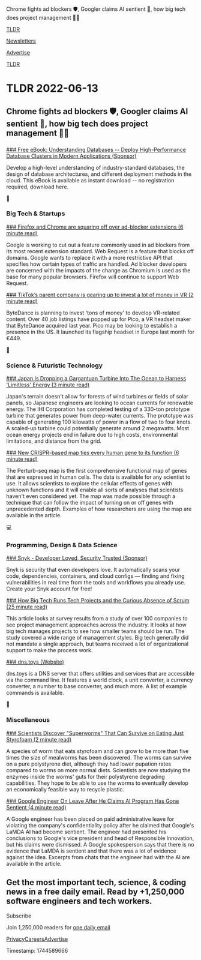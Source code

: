 Chrome fights ad blockers 🛡️, Googler claims AI sentient 🤖, how big tech does project management 👨‍💻

[TLDR](/)

[Newsletters](/newsletters)

[Advertise](https://advertise.tldr.tech/)

[TLDR](/)

# TLDR 2022-06-13

## Chrome fights ad blockers 🛡️, Googler claims AI sentient 🤖, how big tech does project management 👨‍💻

### 

[### Free eBook: Understanding Databases -- Deploy High-Performance Database Clusters in Modern Applications (Sponsor)](https://www.linode.com/content/understanding-databases-ebook/?utm_source=tldr&amp;utm_medium=newsletter_sponsorship&amp;utm_campaign=newsletter_sponsorship-tldr-dbaas&amp;utm_content=&amp;utm_term=)

Develop a high-level understanding of industry-standard databases, the design of database architectures, and different deployment methods in the cloud. This eBook is available as instant download -- no registration required, download here.

📱

### Big Tech & Startups

[### Firefox and Chrome are squaring off over ad-blocker extensions (6 minute read)](https://www.theverge.com/2022/6/10/23131029/mozilla-ad-blocking-firefox-google-chrome-privacy-manifest-v3-web-request?utm_source=tldrnewsletter)

Google is working to cut out a feature commonly used in ad blockers from its most recent extension standard. Web Request is a feature that blocks off domains. Google wants to replace it with a more restrictive API that specifies how certain types of traffic are handled. Ad blocker developers are concerned with the impacts of the change as Chromium is used as the base for many popular browsers. Firefox will continue to support Web Request.

[### TikTok’s parent company is gearing up to invest a lot of money in VR (2 minute read)](https://www.theverge.com/2022/6/11/23163839/tiktok-parent-company-bytedance-gearing-up-invest-money-vr?utm_source=tldrnewsletter)

ByteDance is planning to invest 'tons of money' to develop VR-related content. Over 40 job listings have popped up for Pico, a VR headset maker that ByteDance acquired last year. Pico may be looking to establish a presence in the US. It launched its flagship headset in Europe last month for €449.

🚀

### Science & Futuristic Technology

[### Japan Is Dropping a Gargantuan Turbine Into The Ocean to Harness 'Limitless' Energy (3 minute read)](https://www.sciencealert.com/japan-s-dropping-a-kaiju-sized-turbine-into-the-ocean-to-fish-for-limitless-energy?utm_source=tldrnewsletter)

Japan's terrain doesn't allow for forests of wind turbines or fields of solar panels, so Japanese engineers are looking to ocean currents for renewable energy. The IHI Corporation has completed testing of a 330-ton prototype turbine that generates power from deep-water currents. The prototype was capable of generating 100 kilowatts of power in a flow of two to four knots. A scaled-up turbine could potentially generate around 2 megawatts. Most ocean energy projects end in failure due to high costs, environmental limitations, and distance from the grid.

[### New CRISPR-based map ties every human gene to its function (6 minute read)](https://news.mit.edu/2022/crispr-based-map-ties-every-human-gene-to-its-function-0609?utm_source=tldrnewsletter)

The Perturb-seq map is the first comprehensive functional map of genes that are expressed in human cells. The data is available for any scientist to use. It allows scientists to explore the cellular effects of genes with unknown functions and it will enable all sorts of analyses that scientists haven't even considered yet. The map was made possible through a technique that can follow the impact of turning on or off genes with unprecedented depth. Examples of how researchers are using the map are available in the article.

💻

### Programming, Design & Data Science

[### Snyk - Developer Loved, Security Trusted (Sponsor)](https://snyk.io/?utm_campaign=dev-sec-brd-2022&amp;utm_medium=paid-email&amp;utm_source=tldr&amp;utm_content=developer-loved-security-trusted-homepage)

Snyk is security that even developers love. It automatically scans your code, dependencies, containers, and cloud configs — finding and fixing vulnerabilities in real time from the tools and workflows you already use. Create your Snyk account for free!

[### How Big Tech Runs Tech Projects and the Curious Absence of Scrum (25 minute read)](https://blog.pragmaticengineer.com/project-management-at-big-tech/?utm_source=tldrnewsletter)

This article looks at survey results from a study of over 100 companies to see project management approaches across the industry. It looks at how big tech manages projects to see how smaller teams should be run. The study covered a wide range of management styles. Big tech generally did not mandate a single approach, but teams received a lot of organizational support to make the process work.

[### dns.toys (Website)](https://www.dns.toys/?utm_source=tldrnewsletter)

dns.toys is a DNS server that offers utilities and services that are accessible via the command line. It features a world clock, a unit converter, a currency converter, a number to base converter, and much more. A list of example commands is available.

🎁

### Miscellaneous

[### Scientists Discover "Superworms" That Can Survive on Eating Just Styrofoam (2 minute read)](https://futurism.com/the-byte/scientsts-discover-superworms-eat-plastic-styrofoam?utm_source=tldrnewsletter)

A species of worm that eats styrofoam and can grow to be more than five times the size of mealworms has been discovered. The worms can survive on a pure polystyrene diet, although they had lower pupation rates compared to worms on more normal diets. Scientists are now studying the enzymes inside the worms' guts for their polystyrene degrading capabilities. They hope to be able to use the worms to eventually develop an economically feasible way to recycle plastic.

[### Google Engineer On Leave After He Claims AI Program Has Gone Sentient (4 minute read)](https://www.huffpost.com/entry/blake-lemoine-lamda-sentient-artificial-intelligence-google_n_62a5613ee4b06169ca8c0a2e?utm_source=tldrnewsletter)

A Google engineer has been placed on paid administrative leave for violating the company's confidentiality policy after he claimed that Google's LaMDA AI had become sentient. The engineer had presented his conclusions to Google's vice president and head of Responsible Innovation, but his claims were dismissed. A Google spokesperson says that there is no evidence that LaMDA is sentient and that there was a lot of evidence against the idea. Excerpts from chats that the engineer had with the AI are available in the article.

## Get the most important tech, science, & coding news in a free daily email. Read by +1,250,000 software engineers and tech workers.

Subscribe

Join 1,250,000 readers for [one daily email](/api/latest/tech)

[Privacy](/privacy)[Careers](https://jobs.ashbyhq.com/tldr.tech)[Advertise](/tech/advertise)

Timestamp: 1744589666